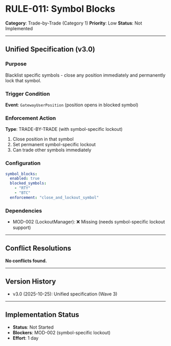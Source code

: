 # RULE-011: Symbol Blocks

**Category**: Trade-by-Trade (Category 1)
**Priority**: Low
**Status**: Not Implemented

---

## Unified Specification (v3.0)

### Purpose
Blacklist specific symbols - close any position immediately and permanently lock that symbol.

### Trigger Condition
**Event**: `GatewayUserPosition` (position opens in blocked symbol)

### Enforcement Action
**Type**: TRADE-BY-TRADE (with symbol-specific lockout)

1. Close position in that symbol
2. Set permanent symbol-specific lockout
3. Can trade other symbols immediately

### Configuration
```yaml
symbol_blocks:
  enabled: true
  blocked_symbols:
    - "RTY"
    - "BTC"
  enforcement: "close_and_lockout_symbol"
```

### Dependencies
- MOD-002 (LockoutManager): ❌ Missing (needs symbol-specific lockout support)

---

## Conflict Resolutions
**No conflicts found.**

---

## Version History
- v3.0 (2025-10-25): Unified specification (Wave 3)

---

## Implementation Status
- **Status**: Not Started
- **Blockers**: MOD-002 (symbol-specific lockout)
- **Effort**: 1 day
